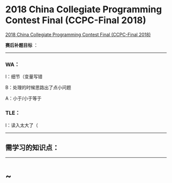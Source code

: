# 2018 China Collegiate Programming Contest Final (CCPC-Final 2018)

[2018 China Collegiate Programming Contest Final (CCPC-Final 2018)](https://codeforces.com/gym/102055)



**赛后补题目标** ：



---

### WA：

I：细节（变量写错

B：处理的时候思路出了点小问题

A：小于/小于等于

### TLE：

I：读入太大了（

---

## 需学习的知识点：



----

# ~
